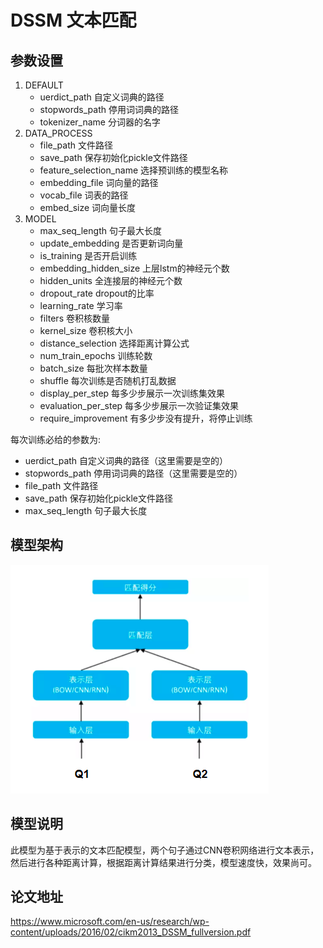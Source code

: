 # DSSM 文本匹配
## 参数设置
1. DEFAULT
    - uerdict_path 自定义词典的路径
    - stopwords_path 停用词词典的路径
    - tokenizer_name 分词器的名字
2. DATA_PROCESS
    - file_path 文件路径
    - save_path 保存初始化pickle文件路径
    - feature_selection_name 选择预训练的模型名称
    - embedding_file 词向量的路径
    - vocab_file 词表的路径
    - embed_size 词向量长度
3. MODEL
    - max_seq_length 句子最大长度
    - update_embedding 是否更新词向量
    - is_training 是否开启训练
    - embedding_hidden_size 上层lstm的神经元个数
    - hidden_units 全连接层的神经元个数
    - dropout_rate dropout的比率
    - learning_rate 学习率
    - filters 卷积核数量
    - kernel_size 卷积核大小
    - distance_selection 选择距离计算公式
    - num_train_epochs 训练轮数
    - batch_size 每批次样本数量
    - shuffle 每次训练是否随机打乱数据
    - display_per_step 每多少步展示一次训练集效果
    - evaluation_per_step 每多少步展示一次验证集效果
    - require_improvement 有多少步没有提升，将停止训练  
    
每次训练必给的参数为:
* uerdict_path 自定义词典的路径（这里需要是空的）
* stopwords_path 停用词词典的路径（这里需要是空的）
* file_path 文件路径
* save_path 保存初始化pickle文件路径
* max_seq_length 句子最大长度
## 模型架构
![dssm](./img/dssm.png)
## 模型说明
此模型为基于表示的文本匹配模型，两个句子通过CNN卷积网络进行文本表示，然后进行各种距离计算，根据距离计算结果进行分类，模型速度快，效果尚可。 
## 论文地址  
https://www.microsoft.com/en-us/research/wp-content/uploads/2016/02/cikm2013_DSSM_fullversion.pdf
